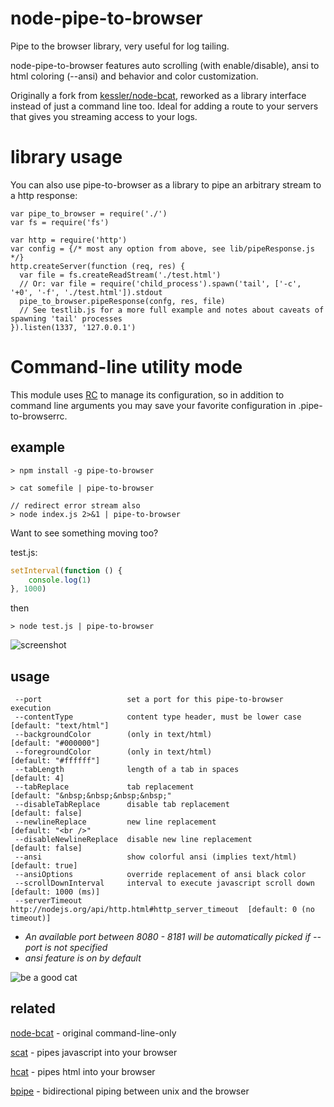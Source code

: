 # node-pipe-to-browser
Pipe to the browser library, very useful for log tailing.

node-pipe-to-browser features auto scrolling (with enable/disable), ansi to html coloring (--ansi) and behavior and color customization.

Originally a fork from [kessler/node-bcat](https://github.com/kessler/node-bcat), reworked as a library interface instead of just a command line too.  Ideal for adding a route to your servers that gives you streaming access to your logs.

# library usage
You can also use pipe-to-browser as a library to pipe an arbitrary stream to a http response:
```
var pipe_to_browser = require('./')
var fs = require('fs')

var http = require('http')
var config = {/* most any option from above, see lib/pipeResponse.js */}
http.createServer(function (req, res) {
  var file = fs.createReadStream('./test.html')
  // Or: var file = require('child_process').spawn('tail', ['-c', '+0', '-f', './test.html']).stdout
  pipe_to_browser.pipeResponse(confg, res, file)
  // See testlib.js for a more full example and notes about caveats of spawning 'tail' processes
}).listen(1337, '127.0.0.1')
```

# Command-line utility mode

This module uses [RC](https://github.com/dominictarr/rc) to manage its configuration, so in addition to command line arguments you may save your favorite configuration in .pipe-to-browserrc.

## example
```
> npm install -g pipe-to-browser

> cat somefile | pipe-to-browser

// redirect error stream also
> node index.js 2>&1 | pipe-to-browser
```
Want to see something moving too?

test.js:
```js
setInterval(function () {
	console.log(1)
}, 1000)
```
then
```
> node test.js | pipe-to-browser
```
![screenshot](https://raw.github.com/kessler/static/master/node-bcat.png)

## usage
```
 --port                   set a port for this pipe-to-browser execution
 --contentType            content type header, must be lower case      [default: "text/html"]
 --backgroundColor        (only in text/html)                          [default: "#000000"]
 --foregroundColor        (only in text/html)                          [default: "#ffffff"]
 --tabLength              length of a tab in spaces                    [default: 4]
 --tabReplace             tab replacement                              [default: "&nbsp;&nbsp;&nbsp;&nbsp;"
 --disableTabReplace      disable tab replacement                      [default: false]
 --newlineReplace         new line replacement                         [default: "<br />"
 --disableNewlineReplace  disable new line replacement                 [default: false]
 --ansi                   show colorful ansi (implies text/html)       [default: true]
 --ansiOptions            override replacement of ansi black color
 --scrollDownInterval     interval to execute javascript scroll down   [default: 1000 (ms)]
 --serverTimeout          http://nodejs.org/api/http.html#http_server_timeout  [default: 0 (no timeout)]
```
- _An available port between 8080 - 8181 will be automatically picked if --port is not specified_
- _ansi feature is on by default_

![be a good cat](https://raw.github.com/kessler/static/master/bcat.jpg)

## related
[node-bcat](https://github.com/kessler/node-bcat) - original command-line-only

[scat](https://github.com/hughsk/scat) - pipes javascript into your browser

[hcat](https://github.com/kessler/node-hcat) - pipes html into your browser

[bpipe](https://github.com/Marak/bpipe) - bidirectional piping between unix and the browser
